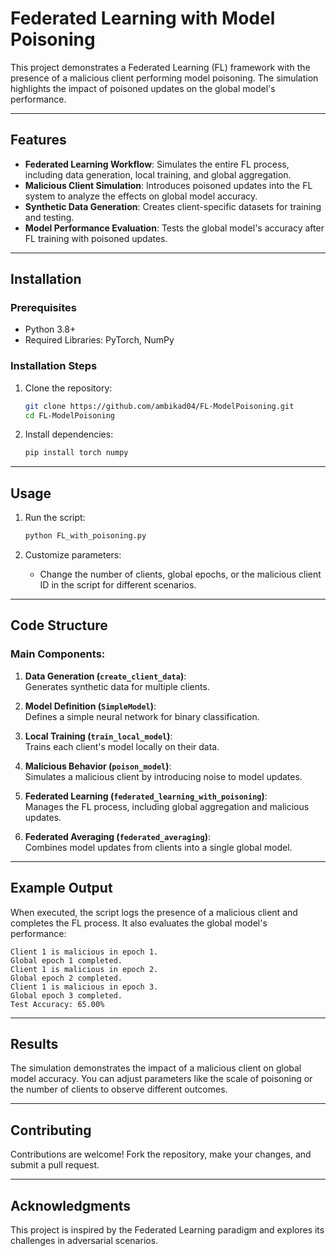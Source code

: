 # Federated Learning with Model Poisoning

This project demonstrates a Federated Learning (FL) framework with the presence of a malicious client performing model poisoning. The simulation highlights the impact of poisoned updates on the global model's performance.

---

## Features

- **Federated Learning Workflow**: Simulates the entire FL process, including data generation, local training, and global aggregation.
- **Malicious Client Simulation**: Introduces poisoned updates into the FL system to analyze the effects on global model accuracy.
- **Synthetic Data Generation**: Creates client-specific datasets for training and testing.
- **Model Performance Evaluation**: Tests the global model's accuracy after FL training with poisoned updates.

---

## Installation

### Prerequisites
- Python 3.8+
- Required Libraries: PyTorch, NumPy

### Installation Steps
1. Clone the repository:
   ```bash
   git clone https://github.com/ambikad04/FL-ModelPoisoning.git 
   cd FL-ModelPoisoning
   ```

2. Install dependencies:
   ```bash
   pip install torch numpy
   ```

---

## Usage

1. Run the script:
   ```bash
   python FL_with_poisoning.py
   ```

2. Customize parameters:
   - Change the number of clients, global epochs, or the malicious client ID in the script for different scenarios.

---

## Code Structure

### Main Components:
1. **Data Generation (`create_client_data`)**:  
   Generates synthetic data for multiple clients.

2. **Model Definition (`SimpleModel`)**:  
   Defines a simple neural network for binary classification.

3. **Local Training (`train_local_model`)**:  
   Trains each client's model locally on their data.

4. **Malicious Behavior (`poison_model`)**:  
   Simulates a malicious client by introducing noise to model updates.

5. **Federated Learning (`federated_learning_with_poisoning`)**:  
   Manages the FL process, including global aggregation and malicious updates.

6. **Federated Averaging (`federated_averaging`)**:  
   Combines model updates from clients into a single global model.

---

## Example Output

When executed, the script logs the presence of a malicious client and completes the FL process. It also evaluates the global model's performance:

```
Client 1 is malicious in epoch 1.
Global epoch 1 completed.
Client 1 is malicious in epoch 2.
Global epoch 2 completed.
Client 1 is malicious in epoch 3.
Global epoch 3 completed.
Test Accuracy: 65.00%
```

---

## Results

The simulation demonstrates the impact of a malicious client on global model accuracy. You can adjust parameters like the scale of poisoning or the number of clients to observe different outcomes.

---


## Contributing

Contributions are welcome! Fork the repository, make your changes, and submit a pull request.

---

## Acknowledgments

This project is inspired by the Federated Learning paradigm and explores its challenges in adversarial scenarios.
```
